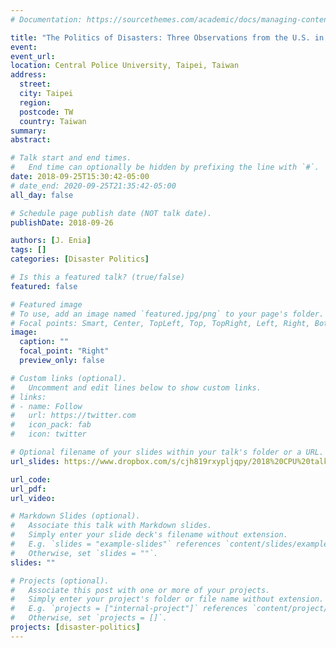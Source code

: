 ```yaml
---
# Documentation: https://sourcethemes.com/academic/docs/managing-content/

title: "The Politics of Disasters: Three Observations from the U.S. in 2017"
event:
event_url:
location: Central Police University, Taipei, Taiwan
address:
  street:
  city: Taipei
  region:
  postcode: TW
  country: Taiwan
summary:
abstract:

# Talk start and end times.
#   End time can optionally be hidden by prefixing the line with `#`.
date: 2018-09-25T15:30:42-05:00
# date_end: 2020-09-25T21:35:42-05:00
all_day: false

# Schedule page publish date (NOT talk date).
publishDate: 2018-09-26

authors: [J. Enia]
tags: []
categories: [Disaster Politics]

# Is this a featured talk? (true/false)
featured: false

# Featured image
# To use, add an image named `featured.jpg/png` to your page's folder. 
# Focal points: Smart, Center, TopLeft, Top, TopRight, Left, Right, BottomLeft, Bottom, BottomRight.
image:
  caption: ""
  focal_point: "Right"
  preview_only: false

# Custom links (optional).
#   Uncomment and edit lines below to show custom links.
# links:
# - name: Follow
#   url: https://twitter.com
#   icon_pack: fab
#   icon: twitter

# Optional filename of your slides within your talk's folder or a URL.
url_slides: https://www.dropbox.com/s/cjh819rxypljqpy/2018%20CPU%20talk%20.pdf?dl=0

url_code:
url_pdf:
url_video:

# Markdown Slides (optional).
#   Associate this talk with Markdown slides.
#   Simply enter your slide deck's filename without extension.
#   E.g. `slides = "example-slides"` references `content/slides/example-slides.md`.
#   Otherwise, set `slides = ""`.
slides: ""

# Projects (optional).
#   Associate this post with one or more of your projects.
#   Simply enter your project's folder or file name without extension.
#   E.g. `projects = ["internal-project"]` references `content/project/deep-learning/index.md`.
#   Otherwise, set `projects = []`.
projects: [disaster-politics]
---
```

